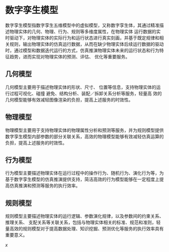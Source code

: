 # 数字孪生模型

数字孪生模型指数字孪生五维模型中的虚拟模型，又称数字孪生体，其通过精准描述物理实体的几何、物理、行为、规则等多维度属性，在物理实体 运行数据的实时驱动下，对物理实体的实际行为和运行状态进行真实刻画，并基于既定规律和相关规则，输出物理实体的仿真运行数据，从而在缺少物理实体后续运行数据的驱动时，通过模型和数据迭代运行的方式，仿真推演物理实体未来的运行状态和行为特征趋势，进而实现对物理实体的预测、评估、 优化等重要服务。

## 几何模型

几何模型主要用于描述物理实体的形状、尺寸、 位置等信息，支持物理实体的运行过程可视化、碰撞 避免、结构分析、装配／拆卸关系分析等服务，轻量高 效的几何模型能够有效减轻图像渲染的负担，提高上述服务的时效性。

## 物理模型

物理模型主要用于支持物理实体的物理属性分析和预测等服务，并为规则模型提供数字孪生模型内部参数的部分关联关系，高效的物理模型能够有效减轻仿真运算的负担，提高上述服务的时效性。

## 行为模型

行为模型主要描述物理实体在运行过程中的操作行为、随机行为、演化行为等，为基于数字孪生模型的仿真推演提供支持，简洁高效的行为模型能够在一定程度上提高仿真推演和预测等服务的执行效率。

## 规则模型

规则模型主要描述物理实体的运行逻辑、参数演化规律，以及参数间的约束关系、推理关系、 支配关系等关联关系，包括与物理实体相关的标准、规范和准则，轻量高效的规则模型对于提高数据处理、知识挖掘、预测优化等服务的执行效率具有重要意义。

$x$

